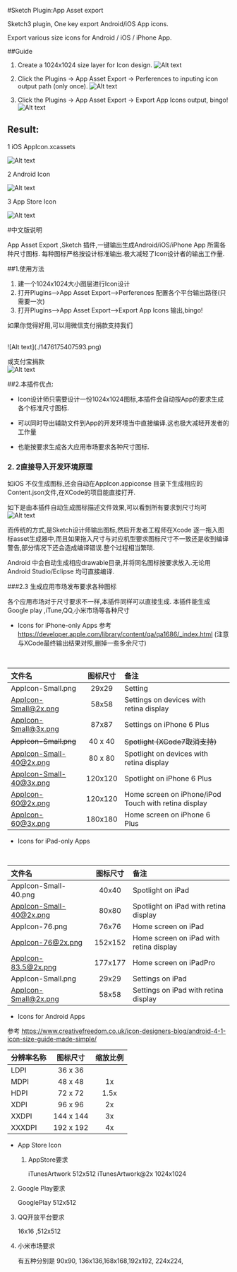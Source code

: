 #Sketch Plugin:App Asset export 

Sketch3 plugin, One key export Android/iOS App icons.

Export various size icons for Android / iOS / iPhone App.


##Guide

1. Create a 1024x1024 size layer for Icon design.
![Alt text](./1476018467385.png)


2. Click the Plugins -> App Asset Export -> Perferences to inputing icon output path (only once).
![Alt text](./1476164517627.png)

3. Click the Plugins -> App Asset Export -> Export App Icons output, bingo!
![Alt text](./1476164576267.png)

## Result:

1  iOS AppIcon.xcassets

![Alt text](./1476017899600.png)

2 Android Icon

![Alt text](./1476018341670.png)

3 App Store Icon

![Alt text](./1476018548285.png)


#中文版说明 

App Asset Export ,Sketch 插件,一键输出生成Android/iOS/iPhone App 所需各种尺寸图标.
每种图标严格按设计标准输出.极大减轻了Icon设计者的输出工作量.


##1.使用方法

1.  建一个1024x1024大小图层进行Icon设计
2.  打开Plugins-->App Asset Export-->Perferences 配置各个平台输出路径(只需要一次)
3.  打开Plugins-->App Asset Export-->Export App Icons 输出,bingo!

如果你觉得好用,可以用微信支付捐款支持我们

<br>
![Alt text](./1476175407593.png)

或支付宝捐款
<br>
![Alt text](./1476175440258.png)





##2.本插件优点:

+   Icon设计师只需要设计一份1024x1024图标,本插件会自动按App的要求生成各个标准尺寸图标. 


+  可以同时导出辅助文件到App的开发环境当中直接编译.这也极大减轻开发者的工作量 

+  也能按要求生成各大应用市场要求各种尺寸图标.



### 2. 2直接导入开发环境原理


如iOS 不仅生成图标,还会自动在AppIcon.appiconse 目录下生成相应的Content.json文件,在XCode的项目能直接打开.


如下是由本插件自动生成图标描述文件效果,可以看到所有要求到尺寸均可
![Alt text](./1476017899600.png)

而传统的方式,是Sketch设计师输出图标,然后开发者工程师在Xcode 逐一拖入图标asset生成器中,而且如果拖入尺寸与对应机型要求图标尺寸不一致还是收到编译警告,部分情况下还会造成编译错误.整个过程相当繁琐.


Android 中会自动生成相应drawable目录,并将同名图标按要求放入.无论用Android Studio/Eclipse 均可直接编译.



###2.3 生成应用市场发布要求各种图标

各个应用市场对于尺寸要求不一样,本插件同样可以直接生成.
本插件能生成 Google play ,iTune,QQ,小米市场等各种尺寸

+  Icons for iPhone-only Apps
参考 https://developer.apple.com/library/content/qa/qa1686/_index.html
(注意与XCode最终输出结果对照,删掉一些多余尺寸)
<br>


|   文件名    |   图标尺寸 |  备注 | 
| :--------      | :--------:| :--------| 
| AppIcon-Small.png    |   29x29 | Setting  | 
| AppIcon-Small@2x.png    |   58x58 |  Settings on devices with retina display |  
| AppIcon-Small@3x.png    |   87x87 |  Settings on iPhone 6 Plus |  
| ~~AppIcon-Small.png~~    |   40 x 40 |  ~~Spotlight (XCode7取消支持)~~ |
| AppIcon-Small-40@2x.png    |   80 x 80 | Spotlight on devices with retina display |  
| AppIcon-Small-40@3x.png     |   120x120 | Spotlight on iPhone 6 Plus |  
| AppIcon-60@2x.png    |   120x120 | Home screen on iPhone/iPod Touch with retina display | 
| AppIcon-60@3x.png    |   180x180 | Home screen on iPhone 6 Plus | 

+  Icons for iPad-only Apps
<br>

|   文件名    |   图标尺寸 |  备注 | 
| :--------      | :--------:| :--------| 
| AppIcon-Small-40.png    |   40x40 | Spotlight on iPad  | 
| AppIcon-Small-40@2x.png    |   80x80 | Spotlight on iPad with retina display  | 
| AppIcon-76.png    |   76x76 | Home screen on iPad  | 
| AppIcon-76@2x.png    |   152x152 | Home screen on iPad with retina display  | 
| AppIcon-83.5@2x.png    |   177x177 | Home screen on iPadPro  | 
| AppIcon-Small.png    |   29x29 | Settings on iPad  | 
| AppIcon-Small@2x.png    |  58x58 | Settings on iPad with retina display  | 

+ Icons for Android Apps


参考  https://www.creativefreedom.co.uk/icon-designers-blog/android-4-1-icon-size-guide-made-simple/



| 分辨率名称      |   图标尺寸 |  缩放比例 | 
| :--------      | :--------:| :--------:| 
| LDPI    |   36 x 36 |   | 
| MDPI    |   48 x 48 |  1x |  
| HDPI    |   72 x 72 |  1.5x |  
| XDPI    |   96 x 96 |  2x |  
| XXDPI    |   144 x 144 | 3x |  
| XXXDPI    |   192 x 192 | 4x | 

+ App Store Icon 

  1. AppStore要求
  
     iTunesArtwork  512x512
     iTunesArtwork@2x 1024x1024
   
 2. Google Play要求
 
     GooglePlay 512x512

  3. QQ开放平台要求
  
       16x16 ,512x512
       
   4. 小米市场要求
   
      有五种分别是
       90x90, 136x136,168x168,192x192, 224x224,       
 

